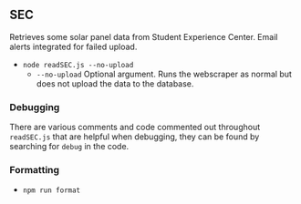 ## SEC

Retrieves some solar panel data from Student Experience Center. Email alerts integrated for failed upload.

- `node readSEC.js --no-upload`
  - `--no-upload` Optional argument. Runs the webscraper as normal but does not upload the data to the database.

### Debugging

There are various comments and code commented out throughout `readSEC.js` that are helpful when debugging, they can be found by searching for `debug` in the code.

### Formatting

- `npm run format`
